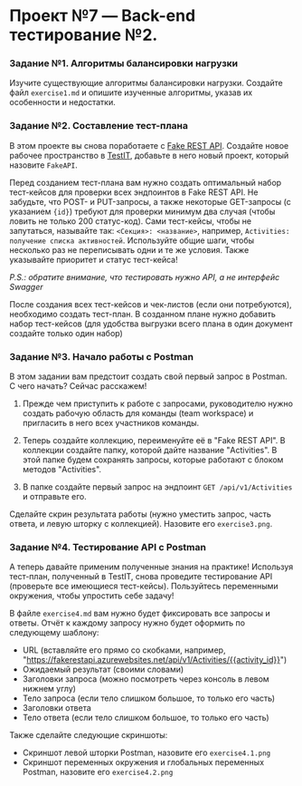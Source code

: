 # Проект №7 — Back-end тестирование №2.
<h3 id="задание-1-алгоритмы-балансировки-нагрузки">Задание №1. Алгоритмы балансировки нагрузки</h3>

Изучите существующие алгоритмы балансировки нагрузки. Создайте файл `exercise1.md` и опишите изученные алгоритмы, указав их особенности и недостатки.


<h3 id="задание-2-составление-тест-плана">Задание №2. Составление тест-плана</h3>

В этом проекте вы снова поработаете с [Fake REST API](https://fakerestapi.azurewebsites.net/index.html). Создайте новое рабочее пространство в [TestIT](https://testit.software/), добавьте в него новый проект, который назовите `FakeAPI`. 

Перед созданием тест-плана вам нужно создать оптимальный набор тест-кейсов для проверки всех эндпоинтов в Fake REST API. Не забудьте, что POST- и PUT-запросы, а также некоторые GET-запросы (с указанием `{id}`) требуют для проверки минимум два случая (чтобы ловить не только 200 статус-код). Сами тест-кейсы, чтобы не запутаться, называйте так: `<Секция>: <название>`, например, `Activities: получение списка активностей`. Используйте общие шаги, чтобы несколько раз не переписывать одни и те же условия. Также указывайте приоритет и статус тест-кейса!

_P.S.: обратите внимание, что тестировать нужно API, а не интерфейс Swagger_

После создания всех тест-кейсов и чек-листов (если они потребуются), необходимо создать тест-план. В созданном плане нужно добавить набор тест-кейсов (для удобства выгрузки всего плана в один документ создайте только один набор)



<h3 id="задание-3-начало-работы-с-postman">Задание №3. Начало работы с Postman</h3>

В этом задании вам предстоит создать свой первый запрос в Postman. С чего начать? Сейчас расскажем!

1. Прежде чем приступить к работе с запросами, руководителю нужно создать рабочую область для команды (team workspace) и пригласить в него всех участников команды.

2. Теперь создайте коллекцию, переименуйте её в "Fake REST API". В коллекции создайте папку, которой дайте название "Activities". В этой папке будем сохранять запросы, которые работают с блоком методов "Activities".

3. В папке создайте первый запрос на эндпоинт `GET /api/v1/Activities` и отправьте его.

Сделайте скрин результата работы (нужно уместить запрос, часть ответа, и левую шторку с коллекцией). Назовите его `exercise3.png`.


<h3 id="задание-4-тестирование-api-с-postman">Задание №4. Тестирование API с Postman</h3>

А теперь давайте применим полученные знания на практике! Используя тест-план, полученный в TestIT, снова проведите тестирование API (проверьте все имеющиеся тест-кейсы). Пользуйтесь переменными окружения, чтобы упростить себе задачу! 

В файле `exercise4.md` вам нужно будет фиксировать все запросы и ответы. Отчёт к каждому запросу нужно будет оформить по следующему шаблону:

- URL (вставляйте его прямо со скобками, например, "https://fakerestapi.azurewebsites.net/api/v1/Activities/{{activity_id}}")
- Ожидаемый результат (своими словами)
- Заголовки запроса (можно посмотреть через консоль в левом нижнем углу)
- Тело запроса (если тело слишком большое, то только его часть)
- Заголовки ответа
- Тело ответа (если тело слишком большое, то только его часть)

Также сделайте следующие скриншоты:
- Скриншот левой шторки Postman, назовите его `exercise4.1.png`
- Скриншот переменных окружения и глобальных переменных Postman, назовите его `exercise4.2.png`

